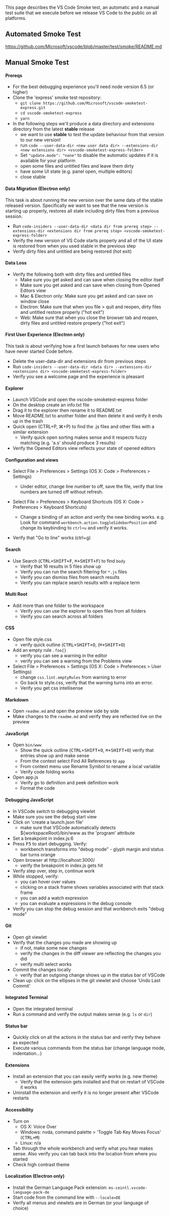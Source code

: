 This page describes the VS Code Smoke test, an automatic and a manual test suite that we execute before we release VS Code to the public on all platforms.

## Automated Smoke Test

https://github.com/Microsoft/vscode/blob/master/test/smoke/README.md

## Manual Smoke Test

#### Prereqs

* For the best debugging experience you'll need node version 6.5 (or higher)
* Clone the 'express' smoke test repository:
  * `git clone https://github.com/Microsoft/vscode-smoketest-express.git`
  * `cd vscode-smoketest-express`
  * `yarn`
* In the following steps we'll produce a data directory and extensions directory from the latest **stable** release
  * we want to use **stable** to test the update behaviour from that version to our new version!
  * run `code --user-data-dir <new user data dir> --extensions-dir <new extensions dir> <vscode-smoketest-express-folder>`
  * Set `"update.mode": "none"` to disable the automatic updates if it is available for your platform
  * open some files and untitled files and leave them dirty
  * have some UI state (e.g. panel open, multiple editors)
  * close stable

#### Data Migration (Electron only)

This task is about running the new version over the same data of the stable released version. Specifically we want to see that the new version is starting up properly, restores all state including dirty files from a previous session.

* Run `code-insiders --user-data-dir <data dir from prereq step> --extensions-dir <extensions dir from prereq step> <vscode-smoketest-express-folder>`
* Verify the new version of VS Code starts properly and all of the UI state is restored from when you used stable in the previous step
* Verify dirty files and untitled are being restored (hot exit)

#### Data Loss

* Verify the following both with dirty files and untitled files
  * Make sure you get asked and can save when closing the editor itself
  * Make sure you get asked and can save when closing from Opened Editors view
  * Mac & Electron only: Make sure you get asked and can save on window close
  * Electron: Make sure that when you file > quit and reopen, dirty files and untitled restore properly ("hot exit")
  * Web: Make sure that when you close the browser tab and reopen, dirty files and untitled restore properly ("hot exit")

#### First User Experience (Electron only)

This task is about verifying how a first launch behaves for new users who have never started Code before.
* Delete the user-data-dir and extensions dir from previous steps
* Run `code-insiders --user-data-dir <data dir> --extensions-dir <extensions dir> <vscode-smoketest-express-folder>`
* Verify you see a welcome page and the experience is pleasant

#### Explorer

* Launch VSCode and open the vscode-smoketest-express folder
* On the desktop create an info.txt file
* Drag it to the explorer then rename it to README.txt
* Move README.txt to another folder and then delete it and verify it ends up in the trash
* Quick open (CTRL+P, ⌘+P) to find the .js files and other files with a similar extension
  * Verify quick open sorting makes sense and it respects fuzzy matching (e.g. 'a.s' should produce 3 results)
* Verify the Opened Editors view reflects your state of opened editors

#### Configuration and views

* Select File > Preferences > Settings (OS X: Code > Preferences > Settings)
  * Under editor, change line number to off, save the file, verify that line numbers are turned off without refresh.
* Select File > Preferences > Keyboard Shortcuts (OS X: Code > Preferences > Keyboard Shortcuts)
  * Change a binding of an action and verify the new binding works. e.g. Look for command `workbench.action.toggleSidebarPosition` and change its keybinding to `ctrl+u` and verify it works.

* Verify that "Go to line" works (ctrl+g)

#### Search
* Use Search (<kbd>CTRL+SHIFT+F</kbd>, <kbd>⌘+SHIFT+F</kbd>) to find `body`
  * Verify that 16 results in 5 files show up
  * Verify you can run the search filtering for `*.js` files
  * Verify you can dismiss files from search results
  * Verify you can replace search results with a replace term

#### Multi Root
* Add more than one folder to the workspace
  * Verify you can use the explorer to open files from all folders
  * Verify you can search across all folders

#### CSS
* Open file style.css
  * verify quick outline (<kbd>CTRL+SHIFT+O</kbd>, (<kbd>⌘+SHIFT+O</kbd>)
* Add an empty rule `.foo{}`
  * verify you can see a warning in the editor
  * verify you can see a warning from the Problems view
* Select File > Preferences > Settings (OS X: Code > Preferences > User Settings)
  * change `css.lint.emptyRules` from warning to error
  * Go back to style.css, verify that the warning turns into an error.
  * Verify you get css intellisense

#### Markdown
* Open `readme.md` and open the preview side by side
* Make changes to the `readme.md` and verify they are reflected live on the preview

#### JavaScript
* Open `bin/www`
  * Show the quick outline (<kbd>CTRL+SHIFT+O</kbd>, <kbd>⌘+SHIFT+O</kbd>) verify that entries show up and make sense
  * From the context select Find All References to `app`
  * From context menu use Rename Symbol to rename a local variable
  * Verify code folding works
* Open app.js
  * Verify go to definition and peek definition work
  * Format the code

#### Debugging JavaScript
* In VSCode switch to debugging viewlet
* Make sure you see the debug start view
* Click on 'create a launch.json file'
  * make sure that VSCode automatically detects ${workspaceRoot}/bin/www as the 'program' attribute
* Set a breakpoint in index.js:6
* Press <kbd>F5</kbd> to start debugging. Verify:
  * workbench transforms into "debug mode" - glyph margin and status bar turns orange
* Open browser at http://localhost:3000/
  * verify the breakpoint in index.js gets hit
* Verify step over, step in, continue work
* While stopped, verify:
  * you can hover over values
  * clicking on a stack frame shows variables associated with that stack frame
  * you can add a watch expression
  * you can evaluate a expressions in the debug console
* Verify you can stop the debug session and that workbench exits "debug mode"

#### Git
* Open git viewlet
* Verify that the changes you made are showing up
  * if not, make some new changes
  * verify the changes in the diff viewer are reflecting the changes you did
  * verify multi select works
* Commit the changes locally
  * verify that an outgoing change shows up in the status bar of VSCode
* Clean up: click on the ellipses in the git viewlet and choose 'Undo Last Commit'

#### Integrated Terminal
* Open the integrated terminal
* Run a command and verify the output makes sense (e.g. `ls` or `dir`)

#### Status bar
* Quickly click on all the actions in the status bar and verify they behave as expected
* Execute various commands from the status bar (change language mode, indentation…)

#### Extensions
* Install an extension that you can easily verify works (e.g. new theme)
  * Verify that the extension gets installed and that on restart of VSCode it works
* Uninstall the extension and verify it is no longer present after VSCode restarts

#### Accessibility
* Turn on
  * OS X: Voice Over
  * Windows: nvda, command palette > 'Toggle Tab Key Moves Focus' (<kbd>CTRL+M</kbd>)
  * Linux: n/a
* Tab through the whole workbench and verify what you hear makes sense. Also verify you can tab back into the location from where you started
* Check high contrast theme

#### Localization (Electron only)
* Install the German Language Pack extension: `ms-ceintl.vscode-language-pack-de`
* Start code from the command line with `--locale=DE`
* Verify all menus and viewlets are in German (or your language of choice)